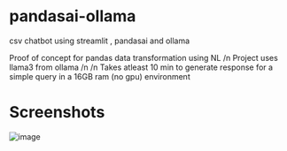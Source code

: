 # pandasai-ollama
csv chatbot using streamlit , pandasai and ollama

Proof of concept for pandas data transformation using NL /n
Project uses llama3 from ollama /n
/n
Takes atleast 10 min to generate response for a simple query in a 16GB ram (no gpu) environment

# Screenshots

![image](https://github.com/user-attachments/assets/9275eecb-9092-4c4e-97ac-c7ebeae578b6)
